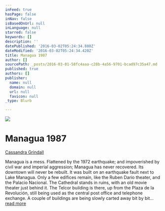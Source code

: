 ```yaml
---
inFeed: true
hasPage: false
inNav: false
isBasedOnUrl: null
inLanguage: null
starred: false
keywords: []
description: ''
datePublished: '2016-03-02T05:24:34.880Z'
dateModified: '2016-03-02T05:24:34.420Z'
title: Managua 1987
author: []
sourcePath: _posts/2016-03-01-58fc4aaa-c28b-4a56-9701-bcad97c35a47.md
published: true
authors: []
publisher:
  name: null
  domain: null
  url: null
  favicon: null
_type: Blurb

---
```

![](https://the-grid-user-content.s3-us-west-2.amazonaws.com/bb73e011-fd64-486f-b25e-3bbd7141d562.png)

# Managua 1987

[Cassandra Grindall][0]

Managua is a mess. Flattened by the 1972 earthquake; and impoverished by civil war and imperial aggression; Managua has never recovered. Its downtown will never be rebuilt. It was built on an earthquake fault next to Lake Managua. Only a few edifices remain, like the Ruben Dario theater, and the Palacio Nacional. The Cathedral stands in ruins, with an old movie theater just behind it. The Telcor building is there, up from the Plaza de la Revolución, still being used as the central post office and telephone exchange. A couple of buildings are being slowly carted away bit by bit...  [read more][1]

[0]: https://transvaya.com/nonfic/nicaragua-libre/chapter-2/
[1]: null